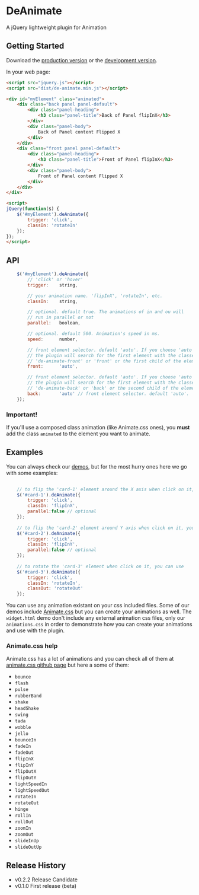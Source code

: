 # DeAnimate

A jQuery lightweight plugin for Animation

## Getting Started
Download the [production version][min] or the [development version][max].

[min]: https://raw.github.com/thiagoh/de-animate/master/dist/de-animate.min.js
[max]: https://raw.github.com/thiagoh/de-animate/master/dist/de-animate.js

In your web page:

```html
<script src="jquery.js"></script>
<script src="dist/de-animate.min.js"></script>

<div id="myElement" class="animated">
    <div class="back panel panel-default">
        <div class="panel-heading">
            <h3 class="panel-title">Back of Panel flipInX</h3>
        </div>
        <div class="panel-body">
            Back of Panel content Flipped X
        </div>
    </div>
    <div class="front panel panel-default">
        <div class="panel-heading">
            <h3 class="panel-title">Front of Panel flipInX</h3>
        </div>
        <div class="panel-body">
            Front of Panel content Flipped X
        </div>
    </div>
</div>

<script>
jQuery(function($) {
    $('#myElement').deAnimate({
        trigger: 'click',
        classIn: 'rotateIn'
    });
});
</script>
```

## API

```js
    $('#myElement').deAnimate({
        // 'click' or 'hover'
        trigger:    string, 

        // your animation name. 'flipInX', 'rotateIn', etc.
        classIn:    string, 

        // optional. default true. The animations of in and ou will 
        // run in parallel or not
        parallel:   boolean, 

        // optional. default 500. Animation's speed in ms. 
        speed:      number, 

        // front element selector. default 'auto'. If you choose 'auto', 
        // the plugin will search for the first element with the classes 
        // 'de-animate-front' or 'front' or the first child of the element
        front:      'auto', 

        // front element selector. default 'auto'. If you choose 'auto', 
        // the plugin will search for the first element with the classes 
        // 'de-animate-back' or 'back' or the second child of the element
        back:       'auto' // front element selector. default 'auto'.
    });
```

### Important!

If you'll use a composed class animation (like Animate.css ones), you **must** add the class `animated` to the element you want to animate.

## Examples

You can always check our [demos](https://github.com/thiagoh/de-animate/tree/master/demo), but for the most hurry ones here we go with some examples:

```js
        
    // to flip the 'card-1' element around the X axis when click on it, you can use
    $('#card-1').deAnimate({
        trigger: 'click',
        classIn: 'flipInX',
        parallel:false // optional
    });
        
    // to flip the 'card-2' element around Y axis when click on it, you can use
    $('#card-2').deAnimate({
        trigger: 'click',
        classIn: 'flipInY',
        parallel:false // optional
    });
    
    // to rotate the 'card-3' element when click on it, you can use
    $('#card-3').deAnimate({
        trigger: 'click',
        classIn: 'rotateIn',
        classOut: 'rotateOut'
    });
```

You can use any animation existant on your css included files. Some of our demos include <a href="https://daneden.github.io/animate.css/" target="_blank">Animate.css</a> but you can create your animations as well. The `widget.html` demo don't include any external animation css files, only our `animations.css` in order to demonstrate how you can create your animations and use with the plugin.

### Animate.css help
Animate.css has a lot of animations and you can check all of them at [animate.css github page](https://github.com/daneden/animate.css) but here a some of them:

* `bounce`
* `flash`
* `pulse`
* `rubberBand`
* `shake`
* `headShake`
* `swing`
* `tada`
* `wobble`
* `jello`
* `bounceIn`
* `fadeIn`
* `fadeOut`
* `flipInX`
* `flipInY`
* `flipOutX`
* `flipOutY`
* `lightSpeedIn`
* `lightSpeedOut`
* `rotateIn`
* `rotateOut`
* `hinge`
* `rollIn`
* `rollOut`
* `zoomIn`
* `zoomOut`
* `slideInUp`
* `slideOutUp`

## Release History
* v0.2.2 Release Candidate
* v0.1.0 First release (beta)
